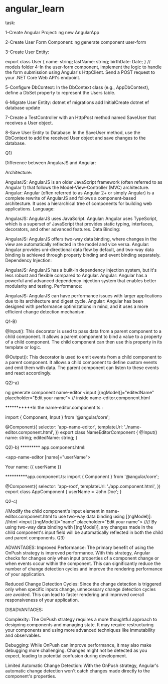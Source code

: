 # angular_learn
task:

1-Create Angular Project: 
ng new AngularApp

2-Create User Form Component:
ng generate component user-form

3-Create User Entity:

export class User {
  name: string;
  lastName: string;
  birthDate: Date;
} // models folder
4-In the user-form component, implement the logic to handle the form submission using Angular's HttpClient. Send a POST request to your .NET Core Web API's endpoint.

5-Configure DbContext:
In the DbContext class (e.g., AppDbContext), define a DbSet<User> property to represent the Users table.

6-Migrate User Entity:
dotnet ef migrations add InitialCreate
dotnet ef database update

7-Create a TestController with an HttpPost method named SaveUser that receives a User object.

8-Save User Entity to Database:
In the SaveUser method, use the DbContext to add the received User object and save changes to the database.

Q1)

Difference between AngularJS and Angular:


Architecture:

AngularJS: AngularJS is an older JavaScript framework (often referred to as Angular 1) that follows the Model-View-Controller (MVC) architecture.
Angular: Angular (often referred to as Angular 2+ or simply Angular) is a complete rewrite of AngularJS and follows a component-based architecture. It uses a hierarchical tree of components for building web applications.
Language:

AngularJS: AngularJS uses JavaScript.
Angular: Angular uses TypeScript, which is a superset of JavaScript that provides static typing, interfaces, decorators, and other advanced features.
Data Binding:

AngularJS: AngularJS offers two-way data binding, where changes in the view are automatically reflected in the model and vice versa.
Angular: Angular provides uni-directional data flow by default, and two-way data binding is achieved through property binding and event binding separately.
Dependency Injection:

AngularJS: AngularJS has a built-in dependency injection system, but it's less robust and flexible compared to Angular.
Angular: Angular has a powerful and advanced dependency injection system that enables better modularity and testing.
Performance:

AngularJS: AngularJS can have performance issues with larger applications due to its architecture and digest cycle.
Angular: Angular has been designed with performance optimizations in mind, and it uses a more efficient change detection mechanism.

Q1-B)

@Input(): This decorator is used to pass data from a parent component to a child component. It allows a parent component to bind a value to a property of a child component. The child component can then use this property in its template or logic.

@Output(): This decorator is used to emit events from a child component to a parent component. It allows a child component to define custom events and emit them with data. The parent component can listen to these events and react accordingly.

Q2)-a)


ng generate component name-editor 
<input [(ngModel)]="editedName" placeholder="Edit your name"> // inside name-editor.component.html

***********In the name-editor.component.ts :

import { Component, Input } from '@angular/core';

@Component({
  selector: 'app-name-editor',
  templateUrl: './name-editor.component.html',
})
export class NameEditorComponent {
  @Input() name: string;
  editedName: string;
}


  Q2)-b)
 ********* app.component.html:
  
  <app-name-editor [name]="userName"></app-name-editor>
<p>Your name: {{ userName }}</p>


**********app.component.ts:
  import { Component } from '@angular/core';

@Component({
  selector: 'app-root',
  templateUrl: './app.component.html',
})
export class AppComponent {
  userName = 'John Doe';
}



Q2-c)

//Modify the child component's input element in name-editor.component.html to use two-way data binding using [(ngModel)]:
//html
<input [(ngModel)]="name" placeholder="Edit your name">
////
By using two-way data binding with [(ngModel)], any changes made in the child component's input field will be automatically reflected in both the child and parent components. 
Q3)

ADVANTAGES:
Improved Performance: The primary benefit of using the OnPush strategy is improved performance. With this strategy, Angular checks for changes only when input properties of a component change or when events occur within the component. This can significantly reduce the number of change detection cycles and improve the rendering performance of your application.

Reduced Change Detection Cycles: Since the change detection is triggered only when specific inputs change, unnecessary change detection cycles are avoided. This can lead to faster rendering and improved overall responsiveness of your application.

DISADVANTAGES:

Complexity: The OnPush strategy requires a more thoughtful approach to designing components and managing state. It may require restructuring your components and using more advanced techniques like immutability and observables.

Debugging: While OnPush can improve performance, it may also make debugging more challenging. Changes might not be detected as you expect, leading to potential confusion during development.

Limited Automatic Change Detection: With the OnPush strategy, Angular's automatic change detection won't catch changes made directly to the component's properties. 



